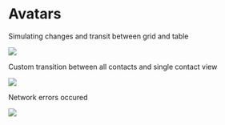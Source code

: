 # Avatars

Simulating changes and transit between grid and table

![](https://media.giphy.com/media/Xa3uASGP0skpzS9MKV/giphy.gif)

Custom transition between all contacts and single contact view

![](https://media.giphy.com/media/gg9h0VOeAu2XoKbRHR/giphy.gif)

Network errors occured

![](https://media.giphy.com/media/ZBhENwsGvo6KlPsxUq/giphy.gif)
